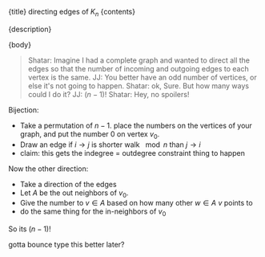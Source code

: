 {title}
directing edges of $K_n$
{contents}

{description}

{body}

> Shatar: Imagine I had a complete graph and wanted to direct all
the edges so that the number of incoming and outgoing edges to
each vertex is the same.
> JJ: You better have an odd number of vertices, or else it's not
going to happen.
> Shatar: ok, Sure. But how many ways could I do it?
> JJ: $(n-1)!$
> Shatar: Hey, no spoilers!


Bijection: 
- Take a permutation of $n-1$. place the numbers on the vertices
    of your graph, and put the number $0$ on vertex $v_0$.
- Draw an edge if $i\to j$ is shorter walk  $\mod n$ than  $j\to
    i$
- claim: this gets the indegree = outdegree constraint thing to
    happen

Now the other direction:
- Take a direction of the edges
- Let $A$ be the out neighbors of $v_0$.
- Give the number to $v\in A$ based on how many other  $w\in A$
     $v$ points to 
- do the same thing for the in-neighbors of $v_0$

So its $(n-1)!$

gotta bounce type this better later?

<rat>


